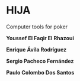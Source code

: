 # HIJA
Computer tools for poker



<b>Youssef El Faqir El Rhazoui

Enrique Ávila Rodríguez

Sergio Pacheco Fernández

Paulo Colombo Dos Santos</b>
